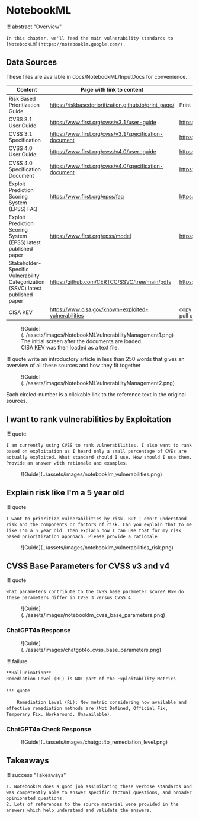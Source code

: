 # NotebookML

!!! abstract "Overview"


    In this chapter, we'll feed the main vulnerability standards to [NotebookLM](https://notebooklm.google.com/).


## Data Sources

These files are available in docs/NotebookML/InputDocs for convenience.


| **Content**                                                                     | **Page with link to content**                          | **Direct Link**                                                                                     |
|---------------------------------------------------------------------------------|--------------------------------------------------------|-----------------------------------------------------------------------------------------------------|
| Risk Based Prioritization Guide                                                 | https://riskbasedprioritization.github.io/print_page/  | Print - Save to PDF                                                                                 |
| CVSS 3.1 User Guide                                                             | https://www.first.org/cvss/v3.1/user-guide             | https://www.first.org/cvss/v3-1/cvss-v31-user-guide_r1.pdf                                          |
| CVSS 3.1 Specification                                                          | https://www.first.org/cvss/v3.1/specification-document | https://www.first.org/cvss/v3-1/cvss-v31-specification_r1.pdf                                       |
| CVSS 4.0 User Guide                                                             | https://www.first.org/cvss/v4.0/user-guide             | https://www.first.org/cvss/v4-0/cvss-v40-user-guide.pdf                                             |
| CVSS 4.0 Specification Document                                                 | https://www.first.org/cvss/v4.0/specification-document | https://www.first.org/cvss/v4-0/cvss-v40-specification.pdf                                          |
| Exploit Prediction Scoring System (EPSS) FAQ                                    | https://www.first.org/epss/faq                         | https://www.first.org/epss/faq                                                                      |
| Exploit Prediction Scoring System (EPSS) latest published paper                 | https://www.first.org/epss/model                       | https://arxiv.org/pdf/2302.14172                                                                    |
| Stakeholder-Specific Vulnerability Categorization (SSVC) latest published paper | https://github.com/CERTCC/SSVC/tree/main/pdfs          | https://github.com/CERTCC/SSVC/blob/main/pdfs/ssvc_2_1_draft.pdf                                    |
| CISA KEV                                                                        | https://www.cisa.gov/known-exploited-vulnerabilities   | copy and paste text to a file cisakev.txt because NotebookML cannot pull content directly from the page |






<figure markdown>
![Guide](../assets/images/NotebookMLVulnerabilityManagement1.png)
<figcaption>The initial screen after the documents are loaded.<br>CISA KEV was then loaded as a text file.</figcaption>
</figure>

!!! quote
    write an introductory article in less than 250 words that gives an overview of all these sources and how they fit together


<figure markdown>
![Guide](../assets/images/NotebookMLVulnerabilityManagement2.png)
<figcaption></figcaption>
</figure>

Each circled-number is a clickable link to the reference text in the original sources.


## I want to rank vulnerabilities by Exploitation

!!! quote
    
    I am currently using CVSS to rank vulnerabilities. I also want to rank based on exploitation as I heard only a small percentage of CVEs are actually exploited. What standard should I use. How should I use them. Provide an answer with rationale and examples.

<figure markdown>
![Guide](../assets/images/notebooklm_vulnerabilities.png)
<figcaption></figcaption>
</figure>



## Explain risk like I'm a 5 year old

!!! quote
    
    I want to prioritize vulnerabilities by risk. But I don't understand risk and the components or factors of risk. Can you explain that to me like I'm a 5 year old. Then explain how I can use that for my risk based prioritization approach. Please provide a rationale

<figure markdown>
![Guide](../assets/images/notebooklm_vulnerabilities_risk.png)
<figcaption></figcaption>
</figure>


## CVSS Base Parameters for CVSS v3 and v4

!!! quote
    
    what parameters contribute to the CVSS base parameter score? How do these parameters differ in CVSS 3 versus CVSS 4

<figure markdown>
![Guide](../assets/images/notebooklm_cvss_base_parameters.png)
<figcaption></figcaption>
</figure>

### ChatGPT4o Response



<figure markdown>
![Guide](../assets/images/chatgpt4o_cvss_base_parameters.png)
<figcaption></figcaption>
</figure>

!!! failure 
    
    **Hallucination**
    Remediation Level (RL) is NOT part of the Exploitability Metrics
    
    !!! quote
    
        Remediation Level (RL): New metric considering how available and effective remediation methods are (Not Defined, Official Fix, Temporary Fix, Workaround, Unavailable).

### ChatGPT4o Check Response
<figure markdown>
![Guide](../assets/images/chatgpt4o_remediation_level.png)
<figcaption></figcaption>
</figure>


  
## Takeaways
  
!!! success "Takeaways" 

    1. NotebookLM does a good job assimilating these verbose standards and was competently able to answer specific factual questions, and broader opinionated questions.
    2. Lots of references to the source material were provided in the answers which help understand and validate the answers.



  

  
